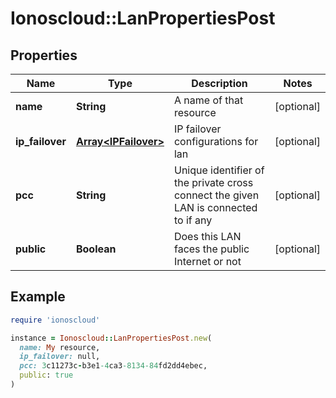 # Ionoscloud::LanPropertiesPost

## Properties

| Name | Type | Description | Notes |
| ---- | ---- | ----------- | ----- |
| **name** | **String** | A name of that resource | [optional] |
| **ip_failover** | [**Array&lt;IPFailover&gt;**](IPFailover.md) | IP failover configurations for lan | [optional] |
| **pcc** | **String** | Unique identifier of the private cross connect the given LAN is connected to if any | [optional] |
| **public** | **Boolean** | Does this LAN faces the public Internet or not | [optional] |

## Example

```ruby
require 'ionoscloud'

instance = Ionoscloud::LanPropertiesPost.new(
  name: My resource,
  ip_failover: null,
  pcc: 3c11273c-b3e1-4ca3-8134-84fd2dd4ebec,
  public: true
)
```

